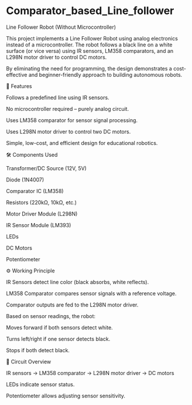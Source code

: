 # Comparator_based_Line_follower
Line Follower Robot (Without Microcontroller)

This project implements a Line Follower Robot using analog electronics instead of a microcontroller. The robot follows a black line on a white surface (or vice versa) using IR sensors, LM358 comparators, and an L298N motor driver to control DC motors.

By eliminating the need for programming, the design demonstrates a cost-effective and beginner-friendly approach to building autonomous robots.

📌 Features

Follows a predefined line using IR sensors.

No microcontroller required – purely analog circuit.

Uses LM358 comparator for sensor signal processing.

Uses L298N motor driver to control two DC motors.

Simple, low-cost, and efficient design for educational robotics.

🛠️ Components Used

Transformer/DC Source (12V, 5V)

Diode (1N4007)

Comparator IC (LM358)

Resistors (220kΩ, 10kΩ, etc.)

Motor Driver Module (L298N)

IR Sensor Module (LM393)

LEDs

DC Motors

Potentiometer

⚙️ Working Principle

IR Sensors detect line color (black absorbs, white reflects).

LM358 Comparator compares sensor signals with a reference voltage.

Comparator outputs are fed to the L298N motor driver.

Based on sensor readings, the robot:

Moves forward if both sensors detect white.

Turns left/right if one sensor detects black.

Stops if both detect black.

🔌 Circuit Overview

IR sensors → LM358 comparator → L298N motor driver → DC motors

LEDs indicate sensor status.

Potentiometer allows adjusting sensor sensitivity.

